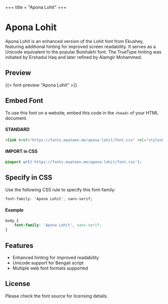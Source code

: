 +++
title = "Apona Lohit"
+++

# Apona Lohit

Apona Lohit is an enhanced version of the Lohit font from Ekushey, featuring additional hinting for improved screen readability. It serves as a Unicode equivalent to the popular Boishakhi font. The TrueType hinting was initiated by Ershadul Haq and later refined by Alamgir Mohammed.

## Preview

{{< font-preview "Apona Lohit" >}}

## Embed Font

To use this font on a website, embed this code in the `<head>` of your HTML document.

#### STANDARD

```html
<link href="https://fonts.maateen.me/apona-lohit/font.css" rel="stylesheet">
```

#### IMPORT in CSS

```css
@import url('https://fonts.maateen.me/apona-lohit/font.css');
```

## Specify in CSS

Use the following CSS rule to specify this font-family:

```css
font-family: 'Apona Lohit', sans-serif;
```

#### Example

```css
body {
    font-family: 'Apona Lohit', sans-serif;
}
```

## Features
- Enhanced hinting for improved readability
- Unicode support for Bengali script
- Multiple web font formats supported

## License
Please check the font source for licensing details.